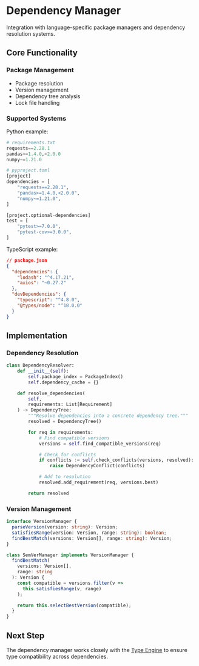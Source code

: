 # Dependency Manager

Integration with language-specific package managers and dependency resolution systems.

## Core Functionality

### Package Management

- Package resolution
- Version management
- Dependency tree analysis
- Lock file handling

### Supported Systems

Python example:

```python
# requirements.txt
requests==2.28.1
pandas>=1.4.0,<2.0.0
numpy~=1.21.0

# pyproject.toml
[project]
dependencies = [
    "requests==2.28.1",
    "pandas>=1.4.0,<2.0.0",
    "numpy~=1.21.0",
]

[project.optional-dependencies]
test = [
    "pytest>=7.0.0",
    "pytest-cov>=3.0.0",
]
```

TypeScript example:

```json
// package.json
{
  "dependencies": {
    "lodash": "^4.17.21",
    "axios": "~0.27.2"
  },
  "devDependencies": {
    "typescript": "^4.8.0",
    "@types/node": "^18.0.0"
  }
}
```

## Implementation

### Dependency Resolution

```python
class DependencyResolver:
    def __init__(self):
        self.package_index = PackageIndex()
        self.dependency_cache = {}

    def resolve_dependencies(
        self,
        requirements: List[Requirement]
    ) -> DependencyTree:
        """Resolve dependencies into a concrete dependency tree."""
        resolved = DependencyTree()

        for req in requirements:
            # Find compatible versions
            versions = self.find_compatible_versions(req)

            # Check for conflicts
            if conflicts := self.check_conflicts(versions, resolved):
                raise DependencyConflict(conflicts)

            # Add to resolution
            resolved.add_requirement(req, versions.best)

        return resolved
```

### Version Management

```typescript
interface VersionManager {
  parseVersion(version: string): Version;
  satisfiesRange(version: Version, range: string): boolean;
  findBestMatch(versions: Version[], range: string): Version;
}

class SemVerManager implements VersionManager {
  findBestMatch(
    versions: Version[],
    range: string
  ): Version {
    const compatible = versions.filter(v =>
      this.satisfiesRange(v, range)
    );

    return this.selectBestVersion(compatible);
  }
}
```

## Next Step

The dependency manager works closely with the [Type Engine](./type-engine.md) to ensure type compatibility across dependencies.

